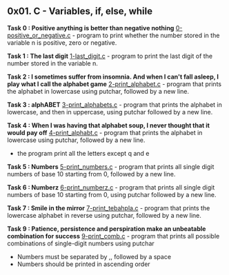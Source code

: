 ## 0x01. C - Variables, if, else, while

**Task 0 : Positive anything is better than negative nothing**
[0-positive_or_negative.c](./0-positive_or_negative.c) - program to print whether the number stored in the variable n is positive, zero or negative.

**Task 1 : The last digit**
[1-last_digit.c](./1-last_digit.c) - program to print the last digit of the number stored in the variable n.

**Task 2 : I sometimes suffer from insomnia. And when I can't fall asleep, I play what I call the alphabet game**
[2-print_alphabet.c](./2-print_alphabet.c) - program that prints the alphabet in lowercase using putchar, followed by a new line.

**Task 3 :  alphABET**
[3-print_alphabets.c](./3-print_alphabets.c) - program that prints the alphabet in lowercase, and then in uppercase, using putchar followed by a new line.

**Task 4 : When I was having that alphabet soup, I never thought that it would pay off**
[4-print_alphabt.c](4-print_alphabt.c) - program that prints the alphabet in lowercase using putchar, followed by a new line.
 * the program print all the letters except q and e

**Task 5 : Numbers**
[5-print_numbers.c](./5-print_numbers.c) - program that prints all single digit numbers of base 10 starting from 0, followed by a new line.

**Task 6 : Numberz**
[6-print_numberz.c](./6-print_numberz.c) - program that prints all single digit numbers of base 10 starting from 0, using putchar followed by a new line.

**Task 7 : Smile in the mirror**
[7-print_tebahpla.c](./7-print_tebahpla.c) - program that prints the lowercase alphabet in reverse using putchar, followed by a new line.

**Task 9 : Patience, persistence and perspiration make an unbeatable combination for success**
[9-print_comb.c](./9-print_comb.c) - program that prints all possible combinations of single-digit numbers using putchar
 * Numbers must be separated by ,, followed by a space
 * Numbers should be printed in ascending order


